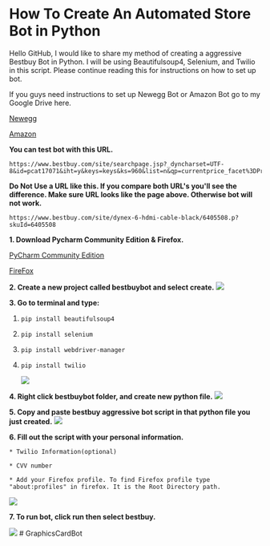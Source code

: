 # How To Create An Automated Store Bot in Python

Hello GitHub, I would like to share my method of creating a aggressive Bestbuy Bot in Python. I will be using Beautifulsoup4, Selenium, and Twilio in this script. Please continue reading this for instructions on how to set up bot.

If you guys need instructions to set up Newegg Bot or Amazon Bot go to my Google Drive here.

[Newegg](https://docs.google.com/document/d/1xcjMNAdIkPhpz6msJqtGEPkikk-0FP5AB8ciKRa_OMY/edit?usp=sharing)

[Amazon](https://docs.google.com/document/d/1zYQ1W-htAN5aWVw5kMb5NLa7ZwZB47cwqNZao73eiK4/edit?usp=sharing)


**You can test bot with this URL.**

	https://www.bestbuy.com/site/searchpage.jsp?_dyncharset=UTF-8&id=pcat17071&iht=y&keys=keys&ks=960&list=n&qp=currentprice_facet%3DPrice~Less%20than%20%2425&sc=Global&st=hdmi&type=page&usc=All%20Categories
	
**Do Not Use a URL like this. If you compare both URL's you'll see the difference. Make sure URL looks like the page above. Otherwise bot will not work.**

	https://www.bestbuy.com/site/dynex-6-hdmi-cable-black/6405508.p?skuId=6405508

**1. Download Pycharm Community Edition & Firefox.**

[PyCharm Community Edition](https://www.jetbrains.com/pycharm/download)

[FireFox](https://www.mozilla.org/en-US/firefox/new/)

**2. Create a new project called bestbuybot and select create.**
![](images/step2.png)

**3. Go to terminal and type:**
1. `pip install beautifulsoup4`
2. `pip install selenium`
3. `pip install webdriver-manager`
4. `pip install twilio`

	![](images/step3.png)

**4. Right click bestbuybot folder, and create new python file.**
![](images/step4.png)

**5. Copy and paste bestbuy aggressive bot script in that python file you just created.**
![](images/step5.png)

**6. Fill out the script with your personal information.**

	* Twilio Information(optional)

	* CVV number

	* Add your Firefox profile. To find Firefox profile type "about:profiles" in firefox. It is the Root Directory path.
![](images/step6.png)


**7. To run bot, click run then select bestbuy.**

![](images/step7.png)
#   G r a p h i c s C a r d B o t  
 